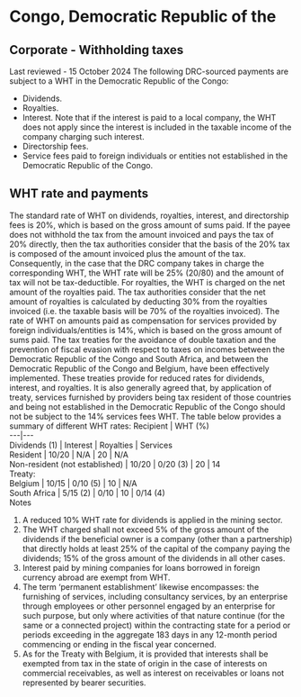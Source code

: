 # Congo, Democratic Republic of the
## Corporate - Withholding taxes
Last reviewed - 15 October 2024
The following DRC-sourced payments are subject to a WHT in the Democratic Republic of the Congo:
  * Dividends.
  * Royalties.
  * Interest. Note that if the interest is paid to a local company, the WHT does not apply since the interest is included in the taxable income of the company charging such interest.
  * Directorship fees.
  * Service fees paid to foreign individuals or entities not established in the Democratic Republic of the Congo.


## WHT rate and payments
The standard rate of WHT on dividends, royalties, interest, and directorship fees is 20%, which is based on the gross amount of sums paid.
If the payee does not withhold the tax from the amount invoiced and pays the tax of 20% directly, then the tax authorities consider that the basis of the 20% tax is composed of the amount invoiced plus the amount of the tax.
Consequently, in the case that the DRC company takes in charge the corresponding WHT, the WHT rate will be 25% (20/80) and the amount of tax will not be tax-deductible.
For royalties, the WHT is charged on the net amount of the royalties paid. The tax authorities consider that the net amount of royalties is calculated by deducting 30% from the royalties invoiced (i.e. the taxable basis will be 70% of the royalties invoiced).
The rate of WHT on amounts paid as compensation for services provided by foreign individuals/entities is 14%, which is based on the gross amount of sums paid.
The tax treaties for the avoidance of double taxation and the prevention of fiscal evasion with respect to taxes on incomes between the Democratic Republic of the Congo and South Africa, and between the Democratic Republic of the Congo and Belgium, have been effectively implemented.
These treaties provide for reduced rates for dividends, interest, and royalties. It is also generally agreed that, by application of treaty, services furnished by providers being tax resident of those countries and being not established in the Democratic Republic of the Congo should not be subject to the 14% services fees WHT.
The table below provides a summary of different WHT rates:
Recipient | WHT (%)  
---|---  
Dividends (1) | Interest | Royalties | Services  
Resident | 10/20 | N/A | 20 | N/A  
Non-resident (not established) | 10/20 | 0/20 (3) | 20 | 14  
Treaty:  
Belgium | 10/15 | 0/10 (5) | 10 | N/A  
South Africa | 5/15 (2) | 0/10 | 10 | 0/14 (4)  
Notes
  1. A reduced 10% WHT rate for dividends is applied in the mining sector.
  2. The WHT charged shall not exceed 5% of the gross amount of the dividends if the beneficial owner is a company (other than a partnership) that directly holds at least 25% of the capital of the company paying the dividends; 15% of the gross amount of the dividends in all other cases.
  3. Interest paid by mining companies for loans borrowed in foreign currency abroad are exempt from WHT.
  4. The term ‘permanent establishment’ likewise encompasses: the furnishing of services, including consultancy services, by an enterprise through employees or other personnel engaged by an enterprise for such purpose, but only where activities of that nature continue (for the same or a connected project) within the contracting state for a period or periods exceeding in the aggregate 183 days in any 12-month period commencing or ending in the fiscal year concerned.
  5. As for the Treaty with Belgium, it is provided that interests shall be exempted from tax in the state of origin in the case of interests on commercial receivables, as well as interest on receivables or loans not represented by bearer securities.


